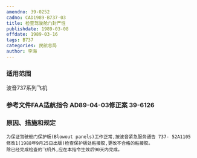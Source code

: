 ```yaml
---
amendno: 39-0252
cadno: CAD1989-B737-03
title: 检查驾驶舱门封严性
publishdate: 1989-03-08
effdate: 1989-03-16
tags: B737
categories: 民航总局
author: 李海
---
```


### 适用范围 
波音737系列飞机

<!--more-->
### 参考文件FAA适航指令 AD89-04-03修正案 39-6126 

### 原因、措施和规定 
    为保证驾驶舱门保护板(Blowout panels)工作正常,按波音紧急服务通告 737- 52A1105 修改1(1988年9月25日出版)检查保护板处粘接胶,更改不合格的粘接胶。 
    除已经完成检查的飞机外,应在本指令生效后90天内完成。
